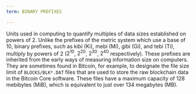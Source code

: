 ```yaml
---
term: BINARY PREFIXES

---
```

Units used in computing to quantify multiples of data sizes established on powers of 2. Unlike the prefixes of the metric system which use a base of 10, binary prefixes, such as kibi (Ki), mebi (Mi), gibi (Gi), and tebi (Ti), multiply by powers of 2 ($2^{10}$, $2^{20}$, $2^{30}$, $2^{40}$ respectively). These prefixes are inherited from the early ways of measuring information size on computers. They are sometimes found in Bitcoin, for example, to designate the file size limit of `BLOCKS/BLK*.DAT` files that are used to store the raw blockchain data in the Bitcoin Core software. These files have a maximum capacity of 128 mebibytes (MiB), which is equivalent to just over 134 megabytes (MB).